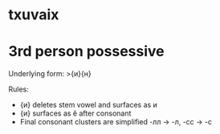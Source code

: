 # txuvaix


# 3rd person possessive 

Underlying form: >{и}{н}

Rules: 

* {и} deletes stem vowel and surfaces as и
* {и} surfaces as ӗ after consonant
* Final consonant clusters are simplified -лл → -л, -сс → -с
